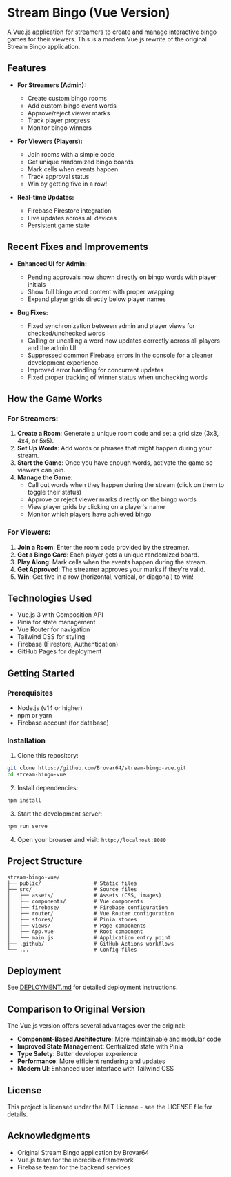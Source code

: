 # Stream Bingo (Vue Version)

A Vue.js application for streamers to create and manage interactive bingo games for their viewers. This is a modern Vue.js rewrite of the original Stream Bingo application.

## Features

- **For Streamers (Admin):**
  - Create custom bingo rooms
  - Add custom bingo event words
  - Approve/reject viewer marks
  - Track player progress
  - Monitor bingo winners

- **For Viewers (Players):**
  - Join rooms with a simple code
  - Get unique randomized bingo boards
  - Mark cells when events happen
  - Track approval status
  - Win by getting five in a row!

- **Real-time Updates:**
  - Firebase Firestore integration
  - Live updates across all devices
  - Persistent game state

## Recent Fixes and Improvements

- **Enhanced UI for Admin:**
  - Pending approvals now shown directly on bingo words with player initials
  - Show full bingo word content with proper wrapping
  - Expand player grids directly below player names
  
- **Bug Fixes:**
  - Fixed synchronization between admin and player views for checked/unchecked words
  - Calling or uncalling a word now updates correctly across all players and the admin UI
  - Suppressed common Firebase errors in the console for a cleaner development experience
  - Improved error handling for concurrent updates
  - Fixed proper tracking of winner status when unchecking words

## How the Game Works

### For Streamers:

1. **Create a Room**: Generate a unique room code and set a grid size (3x3, 4x4, or 5x5).
2. **Set Up Words**: Add words or phrases that might happen during your stream.
3. **Start the Game**: Once you have enough words, activate the game so viewers can join.
4. **Manage the Game**:
   - Call out words when they happen during the stream (click on them to toggle their status)
   - Approve or reject viewer marks directly on the bingo words
   - View player grids by clicking on a player's name
   - Monitor which players have achieved bingo

### For Viewers:

1. **Join a Room**: Enter the room code provided by the streamer.
2. **Get a Bingo Card**: Each player gets a unique randomized board.
3. **Play Along**: Mark cells when the events happen during the stream.
4. **Get Approved**: The streamer approves your marks if they're valid.
5. **Win**: Get five in a row (horizontal, vertical, or diagonal) to win!

## Technologies Used

- Vue.js 3 with Composition API
- Pinia for state management
- Vue Router for navigation
- Tailwind CSS for styling
- Firebase (Firestore, Authentication)
- GitHub Pages for deployment

## Getting Started

### Prerequisites

- Node.js (v14 or higher)
- npm or yarn
- Firebase account (for database)

### Installation

1. Clone this repository:
```bash
git clone https://github.com/Brovar64/stream-bingo-vue.git
cd stream-bingo-vue
```

2. Install dependencies:
```bash
npm install
```

3. Start the development server:
```bash
npm run serve
```

4. Open your browser and visit: `http://localhost:8080`

## Project Structure

```
stream-bingo-vue/
├── public/                 # Static files
├── src/                    # Source files
│   ├── assets/             # Assets (CSS, images)
│   ├── components/         # Vue components
│   ├── firebase/           # Firebase configuration
│   ├── router/             # Vue Router configuration
│   ├── stores/             # Pinia stores
│   ├── views/              # Page components
│   ├── App.vue             # Root component
│   └── main.js             # Application entry point
├── .github/                # GitHub Actions workflows
└── ...                     # Config files
```

## Deployment

See [DEPLOYMENT.md](DEPLOYMENT.md) for detailed deployment instructions.

## Comparison to Original Version

The Vue.js version offers several advantages over the original:

- **Component-Based Architecture**: More maintainable and modular code
- **Improved State Management**: Centralized state with Pinia
- **Type Safety**: Better developer experience
- **Performance**: More efficient rendering and updates
- **Modern UI**: Enhanced user interface with Tailwind CSS

## License

This project is licensed under the MIT License - see the LICENSE file for details.

## Acknowledgments

- Original Stream Bingo application by Brovar64
- Vue.js team for the incredible framework
- Firebase team for the backend services
